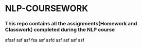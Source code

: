 # NLP-COURSEWORK
### This repo contains all the assignments(Homework and Classwork) completed during the NLP course

afsaf
asf
asf
fsa
asf
asfd
asf
asf
asf
asf
